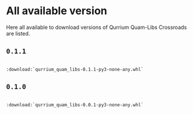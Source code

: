 # All available version

Here all available to download versions of Qurrium Quam-Libs Crossroads are listed.

## `0.1.1`

```{eval-rst}

:download:`qurrium_quam_libs-0.1.1-py3-none-any.whl`
```

## `0.1.0`

```{eval-rst}

:download:`qurrium_quam_libs-0.0.1-py3-none-any.whl`
```

